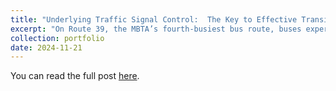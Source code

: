 ```yaml
---
title: "Underlying Traffic Signal Control:  The Key to Effective Transit Signal Priority: A Case Study of MBTA Bus Route 39 along South Huntington Avenue, Boston, MA"
excerpt: "On Route 39, the MBTA’s fourth-busiest bus route, buses experience an average delay of 43 s at the Perkins and Bynner Street intersections along South Huntington Ave. While simply implementing Green Extension, a Transit Signal Priority (TSP) tactic, alone provides limited bus delay reduction, combining it with a TSP-friendly signal control logic and a TSP-friendly intersection layout cuts the delay down to just 5 s. This strategy also reduces pedestrian wait times by more than 60%, without sacrificing bike lanes or parking. Microscopic traffic simulations using PTV Vissim reveal that this smart approach does not even increase auto delay.<br/><img src='/images/tsp_poster.jpg'>"
collection: portfolio
date: 2024-11-21
---
```


You can read the full post [here](https://peterfurth.sites.northeastern.edu/2024/06/04/bus-friendly-traffic-signals-can-reduce-bus-delay-by-90-on-south-huntington-avenue/).
